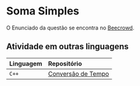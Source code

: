 
# Soma Simples

O Enunciado da questão se encontra no [Beecrowd](https://www.beecrowd.com.br/judge/pt/problems/view/1019).


## Atividade em outras linguagens


| Linguagem   | Repositório                           |
| :---------- | :---------------------------------- |
| `C++` | [Conversão de Tempo](./C++/) |


